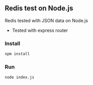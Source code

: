 ## Redis test on Node.js

Redis tested with JSON data on Node.js

- Tested with express router


### Install

```bash
npm install
```

### Run

```bash
node index.js
```







